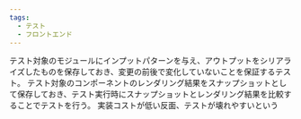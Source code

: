 ```yaml
---
tags:
  - テスト
  - フロントエンド
---
```

テスト対象のモジュールにインプットパターンを与え、アウトプットをシリアライズしたものを保存しておき、変更の前後で変化していないことを保証するテスト。
テスト対象のコンポーネントのレンダリング結果をスナップショットとして保存しておき、テスト実行時にスナップショットとレンダリング結果を比較することでテストを行う。
実装コストが低い反面、テストが壊れやすいという